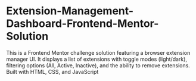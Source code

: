 # Extension-Management-Dashboard-Frontend-Mentor-Solution
This is a Frontend Mentor challenge solution featuring a browser extension manager UI. It displays a list of extensions with toggle modes (light/dark), filtering options (All, Active, Inactive), and the ability to remove extensions. Built with HTML, CSS, and JavaScript
